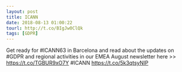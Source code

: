 ```yaml
---
layout: post
title: ICANN
date: 2018-08-13 01:00:22
tourl: http://t.co/BIgJw0ClQk
tags: [GDPR]
---
```

Get ready for #ICANN63 in Barcelona and read about the updates on #GDPR and regional activities in our EMEA August newsletter here &gt;&gt; https://t.co/TGBUR9xO7Y #ICANN https://t.co/5k3qtsyNIP